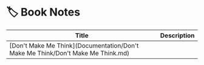 # 🏷️ Book Notes

| Title | Description |
|-------|-------------|
| [Don't Make Me Think](Documentation/Don't Make Me Think/Don't Make Me Think.md) |  |
